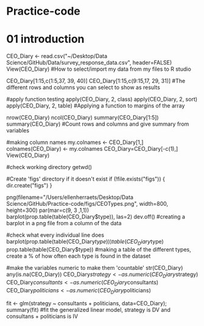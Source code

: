# Practice-code

# 01 introduction
CEO_Diary <- read.csv("~/Desktop/Data Science/GitHub/Data/survey_response_data.csv", header=FALSE)
View(CEO_Diary)
#How to select/import my data from my files to R studio

CEO_Diary[1:15,c(1:5,37, 39, 40)] 
CEO_Diary[1:15,c(9:15,17, 29, 31)]
#The different rows and columns you can select to show as results

#apply function testing
apply(CEO_Diary, 2, class)
apply(CEO_Diary, 2, sort)
apply(CEO_Diary, 2, table)
#Applying a function to margins of the array

nrow(CEO_Diary)
ncol(CEO_Diary)
summary(CEO_Diary[1:5])
summary(CEO_Diary)
#Count rows and columns and give summary from variables

#making column names
my.colnames <- CEO_Diary[1,]
colnames(CEO_Diary) <- my.colnames
CEO_Diary=CEO_Diary[-c(1),]
View(CEO_Diary)
 
#check working directory
 getwd()
 
#Create 'figs' directory if it doesn't exist
if (!file.exists("figs")) {
  dir.create("figs")
}

 png(filename="/Users/ellenherraets/Desktop/Data Science/GitHub/Practice-code/figs/CEOTypes.png", width=800, height=300)
 par(mar=c(9, 3 ,1,1))
 barplot(prop.table(table(CEO_Diary$type)), las=2)
 dev.off()
#creating a barplot in a png file from a column of the data

#check what every individual line does
barplot(prop.table(table(CEO_Diary$type)))
table(CEO_Diary$type)
prop.table(table(CEO_Diary$type))
#making a table of the different types, create a % of how often each type is found in the dataset

#make the variables numeric to make them 'countable'
str(CEO_Diary)
any(is.na(CEO_Diary))
CEO_Diary$strategy <- as.numeric(CEO_Diary$strategy)
CEO_Diary$consultants <- as.numeric(CEO_Diary$consultants)
CEO_Diary$politicians <- as.numeric(CEO_Diary$politicians)

fit <- glm(strategy ~ consultants + politicians, data=CEO_Diary); summary(fit)
#fit the generalized linear model, strategy is DV and consultans + politicians is IV 

